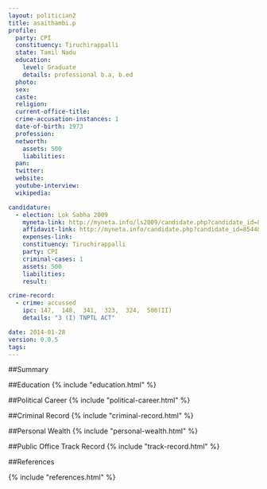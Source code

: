 ```yaml
---
layout: politician2
title: asaithambi.p
profile: 
  party: CPI
  constituency: Tiruchirappalli
  state: Tamil Nadu
  education: 
    level: Graduate
    details: professional b.a, b.ed
  photo: 
  sex: 
  caste: 
  religion: 
  current-office-title: 
  crime-accusation-instances: 1
  date-of-birth: 1973
  profession: 
  networth: 
    assets: 500
    liabilities: 
  pan: 
  twitter: 
  website: 
  youtube-interview: 
  wikipedia: 

candidature: 
  - election: Lok Sabha 2009
    myneta-link: http://myneta.info/ls2009/candidate.php?candidate_id=8544
    affidavit-link: http://myneta.info/candidate.php?candidate_id=8544&scan=original
    expenses-link: 
    constituency: Tiruchirappalli 
    party: CPI
    criminal-cases: 1
    assets: 500
    liabilities: 
    result:  

crime-record: 
  - crime: accussed
    ipc: 147,  148,  341,  323,  324,  506(II)
    details: "3 (I) TNPTL ACT" 

date: 2014-01-28
version: 0.0.5
tags: 
---
```

##Summary


##Education
{% include "education.html" %}


##Political Career
{% include "political-career.html" %}


##Criminal Record
{% include "criminal-record.html" %}


##Personal Wealth
{% include "personal-wealth.html" %}


##Public Office Track Record
{% include "track-record.html" %}


##References


{% include "references.html" %}